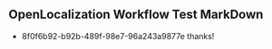 ## OpenLocalization Workflow Test MarkDown
* 8f0f6b92-b92b-489f-98e7-96a243a9877e thanks!

<!--HONumber=Jul16_HO4-->


